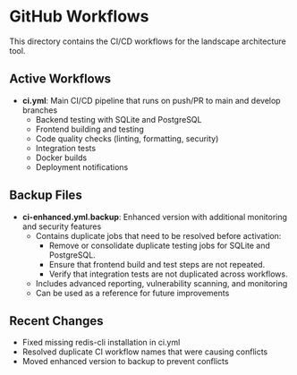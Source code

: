 # GitHub Workflows

This directory contains the CI/CD workflows for the landscape architecture tool.

## Active Workflows

- **ci.yml**: Main CI/CD pipeline that runs on push/PR to main and develop branches
  - Backend testing with SQLite and PostgreSQL
  - Frontend building and testing 
  - Code quality checks (linting, formatting, security)
  - Integration tests
  - Docker builds
  - Deployment notifications

## Backup Files

- **ci-enhanced.yml.backup**: Enhanced version with additional monitoring and security features
  - Contains duplicate jobs that need to be resolved before activation:
    - Remove or consolidate duplicate testing jobs for SQLite and PostgreSQL.
    - Ensure that frontend build and test steps are not repeated.
    - Verify that integration tests are not duplicated across workflows.
  - Includes advanced reporting, vulnerability scanning, and monitoring
  - Can be used as a reference for future improvements

## Recent Changes

- Fixed missing redis-cli installation in ci.yml
- Resolved duplicate CI workflow names that were causing conflicts
- Moved enhanced version to backup to prevent conflicts